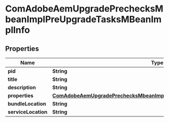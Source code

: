 
# ComAdobeAemUpgradePrechecksMbeanImplPreUpgradeTasksMBeanImplInfo

## Properties
Name | Type | Description | Notes
------------ | ------------- | ------------- | -------------
**pid** | **String** |  |  [optional]
**title** | **String** |  |  [optional]
**description** | **String** |  |  [optional]
**properties** | [**ComAdobeAemUpgradePrechecksMbeanImplPreUpgradeTasksMBeanImplProperties**](ComAdobeAemUpgradePrechecksMbeanImplPreUpgradeTasksMBeanImplProperties.md) |  |  [optional]
**bundleLocation** | **String** |  |  [optional]
**serviceLocation** | **String** |  |  [optional]



